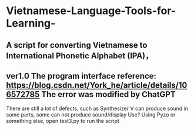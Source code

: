 # Vietnamese-Language-Tools-for-Learning-
A script for converting Vietnamese to International Phonetic Alphabet (IPA)，
-----
ver1.0
The program interface reference: https://blog.csdn.net/York_he/article/details/106572785
The error was modified by ChatGPT
-----
There are still a lot of defects, such as Synthesizer V can produce sound in some parts, some can not produce sound/display
Use?
Using Pyzo or something else, open test3.py to run the script
